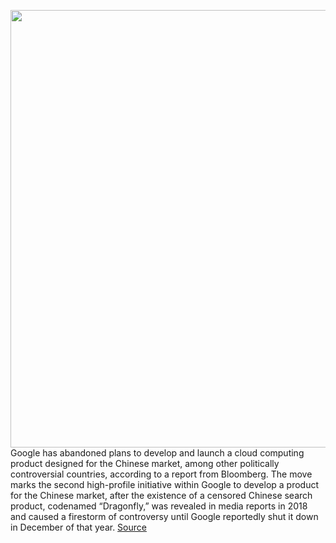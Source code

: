 <img src='https://cdn.vox-cdn.com/thumbor/QjdNWtOmFr5cL33VB4ZX9d8KlvU=/0x0:2040x1360/1200x800/filters:focal(857x517:1183x843)/cdn.vox-cdn.com/uploads/chorus_image/image/67033369/acastro_180508_1777_google_IO_0001.0.jpg' width='700px' /><br/>
Google has abandoned plans to develop and launch a cloud computing product designed for the Chinese market, among other politically controversial countries, according to a report from Bloomberg. The move marks the second high-profile initiative within Google to develop a product for the Chinese market, after the existence of a censored Chinese search product, codenamed “Dragonfly,” was revealed in media reports in 2018 and caused a firestorm of controversy until Google reportedly shut it down in December of that year.
<a href='https://www.theverge.com/2020/7/8/21317704/google-china-cloud-product-canceled-isolated-region-data-privacy'> Source <a/>